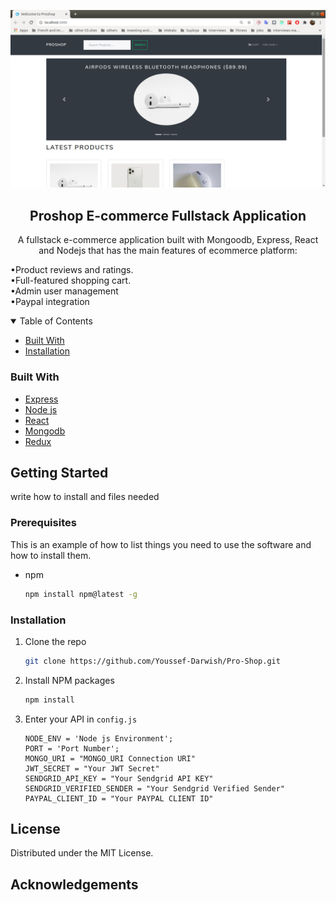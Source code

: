 ![Product Name Screen Shot][product-screenshot]

<p align="center">
  <h2 align="center">Proshop E-commerce Fullstack Application</h2>
<p align="center">
A fullstack e-commerce application built with Mongoodb,
Express, React and Nodejs that has the main features of ecommerce platform: </p> 
<span>&#8226;</span>Product reviews and ratings. 
<br /><span>&#8226;</span>Full-featured shopping cart.
<br /><span>&#8226;</span>Admin user management
<br /><span>&#8226;</span>Paypal integration<br />
</p>
</p>

<!-- TABLE OF CONTENTS -->
<details open="open">
  <summary>Table of Contents</summary>
  <ul>
    <ui>
        <li><a href="#built-with">Built With</a>
    </ui>
    </li>
    <li><a href="#installation">Installation</a></li>
  </ul>
</details>

### Built With

- [Express](https://expressjs.com/)
- [Node js](https://nodejs.org/en/)
- [React](https://reactjs.org/)
- [Mongodb](https://www.mongodb.com/)
- [Redux](https://redux.js.org/)

<!-- GETTING STARTED -->

## Getting Started

write how to install and files needed

### Prerequisites

This is an example of how to list things you need to use the software and how to install them.

- npm
  ```sh
  npm install npm@latest -g
  ```

### Installation

1. Clone the repo
   ```sh
   git clone https://github.com/Youssef-Darwish/Pro-Shop.git
   ```
2. Install NPM packages
   ```sh
   npm install
   ```
3. Enter your API in `config.js`

   ```JS
   NODE_ENV = 'Node js Environment';
   PORT = 'Port Number';
   MONGO_URI = "MONGO_URI Connection URI"
   JWT_SECRET = "Your JWT Secret"
   SENDGRID_API_KEY = "Your Sendgrid API KEY"
   SENDGRID_VERIFIED_SENDER = "Your Sendgrid Verified Sender"
   PAYPAL_CLIENT_ID = "Your PAYPAL CLIENT ID"

   ```

<!-- LICENSE -->

## License

Distributed under the MIT License.

<!-- ACKNOWLEDGEMENTS -->

## Acknowledgements

[product-screenshot]: screenshots/carousel.png
